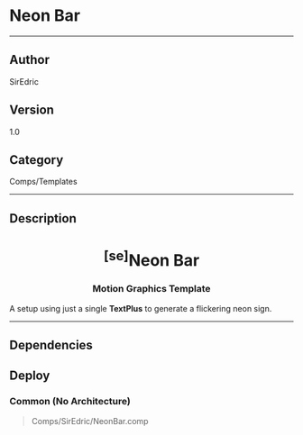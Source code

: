 # Neon Bar
___

## Author
SirEdric

## Version
1.0

## Category
Comps/Templates

___

## Description
<h1 align="center"><sup>&#91;se&#93;</sup>Neon Bar</h1>
	
<h3 align="center"> Motion Graphics Template</h3>

<p>A setup using just a single <b>TextPlus</b> to generate a flickering neon sign.</p>

___

## Dependencies

## Deploy

### Common (No Architecture)

> Comps/SirEdric/NeonBar.comp  
